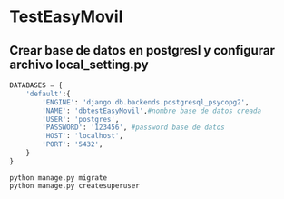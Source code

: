 # TestEasyMovil
## Crear base de datos en postgresl y configurar archivo local_setting.py
```python
DATABASES = {
    'default':{
        'ENGINE': 'django.db.backends.postgresql_psycopg2',
        'NAME': 'dbtestEasyMovil',#nombre base de datos creada
        'USER': 'postgres',
        'PASSWORD': '123456', #password base de datos
        'HOST': 'localhost',
        'PORT': '5432',
    }
}

```



``` 
python manage.py migrate
python manage.py createsuperuser 
```